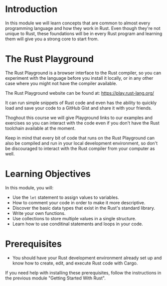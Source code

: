 # Introduction

In this module we will learn concepts that are common to almost every programming language and how
they work in Rust. Even though they're not unique to Rust, these foundations will be in every Rust
program and learning them will give you a strong core to start from.

# The Rust Playground

The Rust Playground is a browser interface to the Rust compiler, so you can experiment with the
language before you install it locally, or in any other case where you might not have the compiler
available.

The Rust Playground website can be found at: https://play.rust-lang.org/

It can run simple snippets of Rust code and even has the ability to quickly load and save your code
to a GitHub Gist and share it with your friends.

Thoghout this course we will give Playground links to our examples and exercises so you can interact
with the code even if you don't have the Rust toolchain available at the moment.

Keep in mind that every bit of code that runs on the Rust Playground can also be compiled and run in
your local development environment, so don't be discouraged to interact with the Rust compiler from
your computer as well.

# Learning Objectives

In this module, you will:

-   Use the `let` statement to assign values to variables.
-   How to comment your code in order to make it more descriptive.
-   Discover the basic data types that exist in the Rust's standard library.
-   Write your own functions.
-   Use collections to store multiple values in a single structure.
-   Learn how to use conditinal statements and loops in your code.

# Prerequisites

-   You should have your Rust development environment already set up and know how to create, edit, and
    execute Rust code with Cargo.

If you need help with installing these prerequisites, follow the instructions in the previous module
"Getting Started With Rust".
